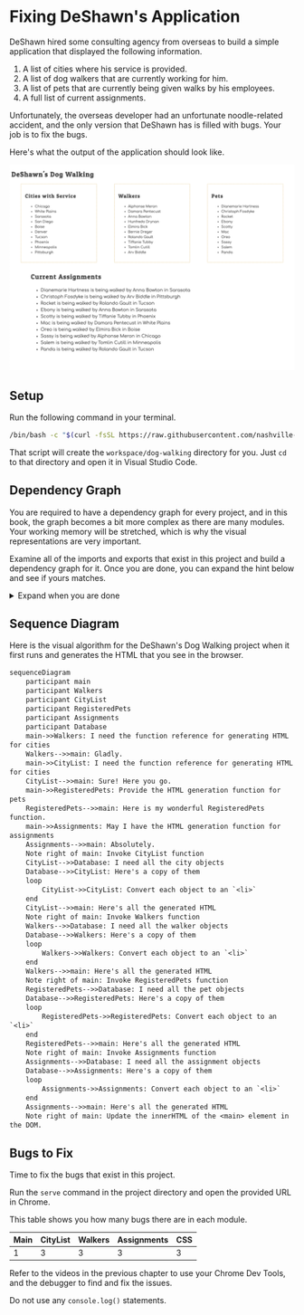 # Fixing DeShawn's Application

DeShawn hired some consulting agency from overseas to build a simple application that displayed the following information.

1. A list of cities where his service is provided.
1. A list of dog walkers that are currently working for him.
1. A list of pets that are currently being given walks by his employees.
1. A full list of current assignments.

Unfortunately, the overseas developer had an unfortunate noodle-related accident, and the only version that DeShawn has is filled with bugs. Your job is to fix the bugs.

Here's what the output of the application should look like.

![](./images/deshawn-final.png)

## Setup

Run the following command in your terminal.

```sh
/bin/bash -c "$(curl -fsSL https://raw.githubusercontent.com/nashville-software-school/course-bash-scripts/main/client/deshawn-setup.sh)"
```

That script will create the `workspace/dog-walking` directory for you. Just `cd` to that directory and open it in Visual Studio Code.

## Dependency Graph

You are required to have a dependency graph for every project, and in this book, the graph becomes a bit more complex as there are many modules. Your working memory will be stretched, which is why the visual representations are very important.

Examine all of the imports and exports that exist in this project and build a dependency graph for it. Once you are done, you can expand the hint below and see if yours matches.

<details>
    <summary>Expand when you are done</summary>

```mermaid
graph TD;
    main-->Walkers-->database;
    main-->CityList-->database;
    main-->Assignments-->database;
    main-->RegisteredPets-->database;
```
</details>

## Sequence Diagram

Here is the visual algorithm for the DeShawn's Dog Walking project when it first runs and generates the HTML that you see in the browser.

```mermaid
sequenceDiagram
    participant main
    participant Walkers
    participant CityList
    participant RegisteredPets
    participant Assignments
    participant Database
    main->>Walkers: I need the function reference for generating HTML for cities
    Walkers-->>main: Gladly.
    main->>CityList: I need the function reference for generating HTML for cities
    CityList-->>main: Sure! Here you go.
    main->>RegisteredPets: Provide the HTML generation function for pets
    RegisteredPets-->>main: Here is my wonderful RegisteredPets function.
    main->>Assignments: May I have the HTML generation function for assignments
    Assignments-->>main: Absolutely.
    Note right of main: Invoke CityList function
    CityList-->>Database: I need all the city objects
    Database-->>CityList: Here's a copy of them
    loop
        CityList->>CityList: Convert each object to an `<li>`
    end
    CityList-->>main: Here's all the generated HTML
    Note right of main: Invoke Walkers function
    Walkers-->>Database: I need all the walker objects
    Database-->>Walkers: Here's a copy of them
    loop
        Walkers->>Walkers: Convert each object to an `<li>`
    end
    Walkers-->>main: Here's all the generated HTML
    Note right of main: Invoke RegisteredPets function
    RegisteredPets-->>Database: I need all the pet objects
    Database-->>RegisteredPets: Here's a copy of them
    loop
        RegisteredPets->>RegisteredPets: Convert each object to an `<li>`
    end
    RegisteredPets-->>main: Here's all the generated HTML
    Note right of main: Invoke Assignments function
    Assignments-->>Database: I need all the assignment objects
    Database-->>Assignments: Here's a copy of them
    loop
        Assignments->>Assignments: Convert each object to an `<li>`
    end
    Assignments-->>main: Here's all the generated HTML
    Note right of main: Update the innerHTML of the <main> element in the DOM.
```

## Bugs to Fix

Time to fix the bugs that exist in this project.

Run the `serve` command in the project directory and open the provided URL in Chrome.

This table shows you how many bugs there are in each module.

| Main | CityList | Walkers | Assignments | CSS |
|---|---|---|---|---|
| 1 | 3 | 3 | 3 | 3 |

Refer to the videos in the previous chapter to use your Chrome Dev Tools, and the debugger to find and fix the issues.

Do not use any `console.log()` statements.